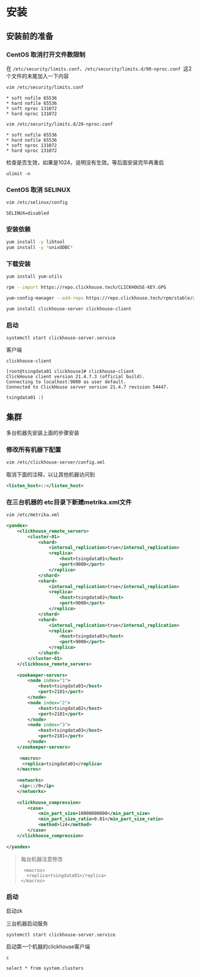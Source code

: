 # 安装

## 安装前的准备

### CentOS 取消打开文件数限制

在 `/etc/security/limits.conf`、`/etc/security/limits.d/90-nproc.conf `这2个文件的末尾加入一下内容

```bash
vim /etc/security/limits.conf
```

```
* soft nofile 65536
* hard nofile 65536
* soft nproc 131072
* hard nproc 131072
```



```bash
vim /etc/security/limits.d/20-nproc.conf
```

```
* soft nofile 65536
* hard nofile 65536
* soft nproc 131072
* hard nproc 131072
```



检查是否生效，如果是1024，说明没有生效。等后面安装完毕再重启

```
ulimit -n
```



### CentOS 取消 SELINUX

```bash
vim /etc/selinux/config
```

```
SELINUX=disabled
```



### 安装依赖

```bash
yum install -y libtool
yum install -y *unixODBC*
```



### 下载安装

```bash
yum install yum-utils

rpm --import https://repo.clickhouse.tech/CLICKHOUSE-KEY.GPG

yum-config-manager --add-repo https://repo.clickhouse.tech/rpm/stable/x86_64

yum install clickhouse-server clickhouse-client
```

### 启动

```
systemctl start clickhouse-server.service
```



客户端

```
clickhouse-client
```



```
[root@tsingdata01 clickhouse]# clickhouse-client
ClickHouse client version 21.4.7.3 (official build).
Connecting to localhost:9000 as user default.
Connected to ClickHouse server version 21.4.7 revision 54447.

tsingdata01 :) 
```



## 集群

多台机器先安装上面的步骤安装

### 修改所有机器下配置

```bash
vim /etc/clickhouse-server/config.xml
```

取消下面的注释，以让其他机器访问到

```xml
<listen_host>::</listen_host>
```



### 在三台机器的 etc目录下新建metrika.xml文件

```bash
vim /etc/metrika.xml
```

```xml
<yandex>
    <clickhouse_remote_servers>
        <cluster-01>
            <shard>
                <internal_replication>true</internal_replication>
                <replica>
                    <host>tsingdata01</host>
                    <port>9000</port>
                </replica>
            </shard>
            <shard>
                <internal_replication>true</internal_replication>
                <replica>
                    <host>tsingdata02</host>
                    <port>9000</port>
                </replica>
            </shard>
            <shard>
                <internal_replication>true</internal_replication>
                <replica>
                    <host>tsingdata03</host>
                    <port>9000</port>
                </replica>
            </shard>
        </cluster-01>
    </clickhouse_remote_servers>
    
    <zookeeper-servers>
        <node index="1">
            <host>tsingdata01</host>
            <port>2181</port>
        </node>
        <node index="2">
            <host>tsingdata02</host>
            <port>2181</port>
        </node>
        <node index="3">
            <host>tsingdata03</host>
            <port>2181</port>
        </node>
    </zookeeper-servers>
    
     <macros>
      <replica>tsingdata01</replica>
    </macros>
    
    <networks>
     <ip>::/0</ip>
    </networks>
    
    <clickhouse_compression>
        <case>
            <min_part_size>10000000000</min_part_size>
            <min_part_size_ratio>0.01</min_part_size_ratio>
            <method>lz4</method>
        </case>
    </clickhouse_compression>
    
</yandex>
```

> 每台机器注意修改
>
>      <macros>
>       <replica>tsingdata01</replica>
>     </macros>





### 启动

启动zk

三台机器启动服务

```
systemctl start clickhouse-server.service
```



启动第一个机器的clickhouse客户端

```
c
```



```
select * from system.clusters
```




